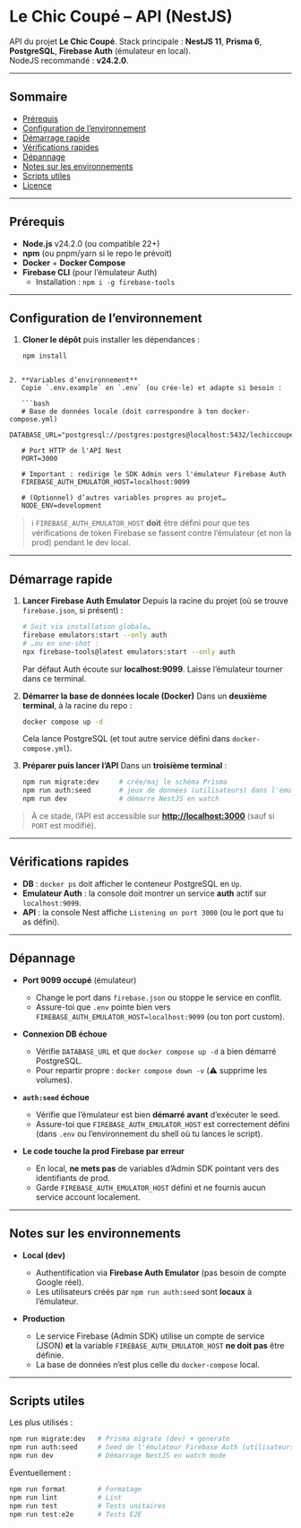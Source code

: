 # Le Chic Coupé – API (NestJS)

API du projet **Le Chic Coupé**. Stack principale : **NestJS 11**, **Prisma 6**, **PostgreSQL**, **Firebase Auth** (émulateur en local).  
NodeJS recommandé : **v24.2.0**.

---

## Sommaire
- [Prérequis](#prérequis)
- [Configuration de l’environnement](#configuration-de-lenvironnement)
- [Démarrage rapide](#démarrage-rapide)
- [Vérifications rapides](#vérifications-rapides)
- [Dépannage](#dépannage)
- [Notes sur les environnements](#notes-sur-les-environnements)
- [Scripts utiles](#scripts-utiles)
- [Licence](#licence)

---

## Prérequis

- **Node.js** v24.2.0 (ou compatible 22+)
- **npm** (ou pnpm/yarn si le repo le prévoit)
- **Docker** + **Docker Compose**
- **Firebase CLI** (pour l’émulateur Auth)
  - Installation : `npm i -g firebase-tools`  

---

## Configuration de l’environnement

1. **Cloner le dépôt** puis installer les dépendances :
   ```bash
   npm install
```

2. **Variables d’environnement**
   Copie `.env.example` en `.env` (ou crée-le) et adapte si besoin :

   ```bash
   # Base de données locale (doit correspondre à ton docker-compose.yml)
   DATABASE_URL="postgresql://postgres:postgres@localhost:5432/lechiccoupe"

   # Port HTTP de l'API Nest
   PORT=3000

   # Important : redirige le SDK Admin vers l'émulateur Firebase Auth
   FIREBASE_AUTH_EMULATOR_HOST=localhost:9099

   # (Optionnel) d’autres variables propres au projet…
   NODE_ENV=development
   ```

> ℹ️ `FIREBASE_AUTH_EMULATOR_HOST` **doit** être défini pour que tes vérifications de token Firebase se fassent contre l’émulateur (et non la prod) pendant le dev local.

---

## Démarrage rapide

1. **Lancer Firebase Auth Emulator**
   Depuis la racine du projet (où se trouve `firebase.json`, si présent) :

   ```bash
   # Soit via installation globale…
   firebase emulators:start --only auth
   # …ou en one-shot :
   npx firebase-tools@latest emulators:start --only auth
   ```

   Par défaut Auth écoute sur **localhost:9099**. Laisse l’émulateur tourner dans ce terminal.

2. **Démarrer la base de données locale (Docker)**
   Dans un **deuxième terminal**, à la racine du repo :

   ```bash
   docker compose up -d
   ```

   Cela lance PostgreSQL (et tout autre service défini dans `docker-compose.yml`).

3. **Préparer puis lancer l’API**
   Dans un **troisième terminal** :

   ```bash
   npm run migrate:dev     # crée/maj le schéma Prisma
   npm run auth:seed       # jeux de données (utilisateurs) dans l'émulateur Firebase Auth
   npm run dev             # démarre NestJS en watch
   ```

> À ce stade, l’API est accessible sur **[http://localhost:3000](http://localhost:3000)** (sauf si `PORT` est modifié).

---

## Vérifications rapides

* **DB** : `docker ps` doit afficher le conteneur PostgreSQL en `Up`.
* **Emulateur Auth** : la console doit montrer un service **auth** actif sur `localhost:9099`.
* **API** : la console Nest affiche `Listening on port 3000` (ou le port que tu as défini).

---

## Dépannage

* **Port 9099 occupé** (émulateur)

  * Change le port dans `firebase.json` ou stoppe le service en conflit.
  * Assure-toi que `.env` pointe bien vers `FIREBASE_AUTH_EMULATOR_HOST=localhost:9099` (ou ton port custom).

* **Connexion DB échoue**

  * Vérifie `DATABASE_URL` et que `docker compose up -d` a bien démarré PostgreSQL.
  * Pour repartir propre : `docker compose down -v` (⚠️ supprime les volumes).

* **`auth:seed` échoue**

  * Vérifie que l’émulateur est bien **démarré avant** d’exécuter le seed.
  * Assure-toi que `FIREBASE_AUTH_EMULATOR_HOST` est correctement défini (dans `.env` ou l’environnement du shell où tu lances le script).

* **Le code touche la prod Firebase par erreur**

  * En local, **ne mets pas** de variables d’Admin SDK pointant vers des identifiants de prod.
  * Garde `FIREBASE_AUTH_EMULATOR_HOST` défini et ne fournis aucun service account localement.

---

## Notes sur les environnements

* **Local (dev)**

  * Authentification via **Firebase Auth Emulator** (pas besoin de compte Google réel).
  * Les utilisateurs créés par `npm run auth:seed` sont **locaux** à l’émulateur.

* **Production**

  * Le service Firebase (Admin SDK) utilise un compte de service (JSON) **et** la variable `FIREBASE_AUTH_EMULATOR_HOST` **ne doit pas** être définie.
  * La base de données n’est plus celle du `docker-compose` local.

---

## Scripts utiles

Les plus utilisés :

```bash
npm run migrate:dev   # Prisma migrate (dev) + generate
npm run auth:seed     # Seed de l'émulateur Firebase Auth (utilisateurs)
npm run dev           # Démarrage NestJS en watch mode
```

Éventuellement :

```bash
npm run format        # Formatage
npm run lint          # Lint
npm run test          # Tests unitaires
npm run test:e2e      # Tests E2E
```

